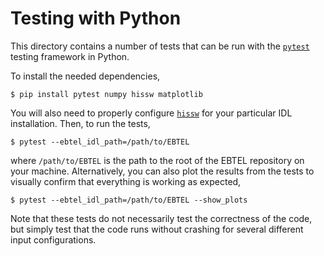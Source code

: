 # Testing with Python

This directory contains a number of tests that can be run with the [`pytest`]() testing framework in Python.

To install the needed dependencies,

```shell
$ pip install pytest numpy hissw matplotlib
```

You will also need to properly configure [`hissw`](https://wtbarnes.github.io/hissw/) for your particular IDL installation. Then, to run the tests,

```shell
$ pytest --ebtel_idl_path=/path/to/EBTEL
```

where `/path/to/EBTEL` is the path to the root of the EBTEL repository on your machine.
Alternatively, you can also plot the results from the tests to visually confirm
that everything is working as expected,

```shell
$ pytest --ebtel_idl_path=/path/to/EBTEL --show_plots
```

Note that these tests do not necessarily test the correctness of the code, but simply
test that the code runs without crashing for several different input configurations.
